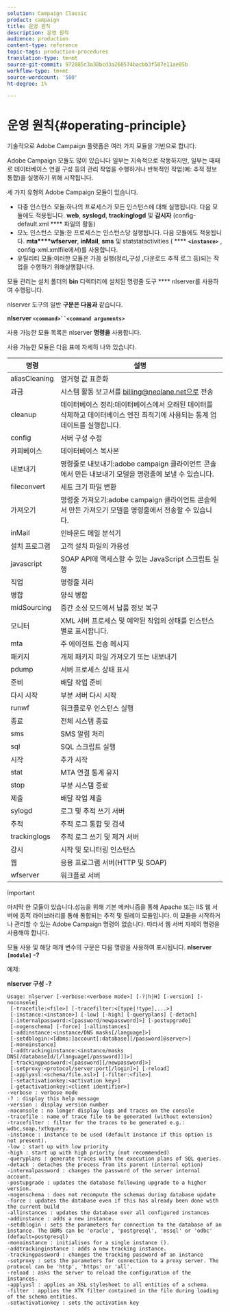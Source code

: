 ```yaml
---
solution: Campaign Classic
product: campaign
title: 운영 원칙
description: 운영 원칙
audience: production
content-type: reference
topic-tags: production-procedures
translation-type: tm+mt
source-git-commit: 972885c3a38bcd3a260574bacbb3f507e11ae05b
workflow-type: tm+mt
source-wordcount: '500'
ht-degree: 1%

---
```



# 운영 원칙{#operating-principle}

기술적으로 Adobe Campaign 플랫폼은 여러 가지 모듈을 기반으로 합니다.

Adobe Campaign 모듈도 많이 있습니다 일부는 지속적으로 작동하지만, 일부는 때때로 데이터베이스 연결 구성 등의 관리 작업을 수행하거나 반복적인 작업(예: 추적 정보 통합)을 실행하기 위해 시작됩니다.

세 가지 유형의 Adobe Campaign 모듈이 있습니다.

* 다중 인스턴스 모듈:하나의 프로세스가 모든 인스턴스에 대해 실행됩니다. 다음 모듈에도 적용됩니다. **web**, **syslogd**, **trackinglogd** 및 **감시자** (config-default.xml **** 파일의 활동)
* 모노 인스턴스 모듈:한 프로세스는 인스턴스당 실행됩니다. 다음 모듈에도 적용됩니다. **mta****wfserver**, **inMail**, **sms** 및 statstatactivities ( **** **`<instance>`** , config-xml.xmlfile에서)를 사용합니다.
* 유틸리티 모듈:이러한 모듈은 가끔 실행(정리&#x200B;**,**&#x200B;구성 **,**&#x200B;다운로드 추적 로그 등)되는 작업을 수행하기 위해실행됩니다.

모듈 관리는 설치 폴더의 **bin** 디렉터리에 설치된 명령줄 도구 **** nlserver를 사용하여 수행됩니다.

nlserver 도구의 일반 **구문은 다음과** 같습니다.

**nlserver `<command>``<command arguments>`**

사용 가능한 모듈 목록은 nlserver **명령을** 사용합니다.

사용 가능한 모듈은 다음 표에 자세히 나와 있습니다.

| 명령 | 설명 |
|---|---|
| aliasCleaning | 열거형 값 표준화 |
| 과금 | 시스템 활동 보고서를 billing@neolane.net으로 전송 |
| cleanup | 데이터베이스 정리:데이터베이스에서 오래된 데이터를 삭제하고 데이터베이스 엔진 최적기에 사용되는 통계 업데이트를 실행합니다. |
| config | 서버 구성 수정 |
| 카피베이스 | 데이터베이스 복사본 |
| 내보내기 | 명령줄로 내보내기:adobe campaign 클라이언트 콘솔에서 만든 내보내기 모델을 명령줄에 보낼 수 있습니다. |
| fileconvert | 세트 크기 파일 변환 |
| 가져오기 | 명령줄 가져오기:adobe campaign 클라이언트 콘솔에서 만든 가져오기 모델을 명령줄에서 전송할 수 있습니다. |
| inMail | 인바운드 메일 분석기 |
| 설치 프로그램 | 고객 설치 파일의 가용성 |
| javascript | SOAP API에 액세스할 수 있는 JavaScript 스크립트 실행 |
| 직업 | 명령줄 처리 |
| 병합 | 양식 병합 |
| midSourcing | 중간 소싱 모드에서 납품 정보 복구 |
| 모니터 | XML 서버 프로세스 및 예약된 작업의 상태를 인스턴스별로 표시합니다. |
| mta | 주 에이전트 전송 메시지 |
| 패키지 | 개체 패키지 파일 가져오기 또는 내보내기 |
| pdump | 서버 프로세스 상태 표시 |
| 준비 | 배달 작업 준비 |
| 다시 시작 | 부분 서버 다시 시작 |
| runwf | 워크플로우 인스턴스 실행 |
| 종료 | 전체 시스템 종료 |
| sms | SMS 알림 처리 |
| sql | SQL 스크립트 실행 |
| 시작 | 추가 시작 |
| stat | MTA 연결 통계 유지 |
| stop | 부분 시스템 종료 |
| 제출 | 배달 작업 제출 |
| sylogd | 로그 및 추적 쓰기 서버 |
| 추적 | 추적 로그 통합 및 검색 |
| trackinglogs | 추적 로그 쓰기 및 제거 서버 |
| 감시 | 시작 및 모니터링 인스턴스 |
| 웹 | 응용 프로그램 서버(HTTP 및 SOAP) |
| wfserver | 워크플로 서버 |

>[!IMPORTANT]
>
>마지막 한 모듈이 있습니다.성능을 위해 기본 메커니즘을 통해 Apache 또는 IIS 웹 서버에 동적 라이브러리를 통해 통합되는 추적 및 릴레이 모듈입니다. 이 모듈을 시작하거나 관리할 수 있는 Adobe Campaign 명령이 없습니다. 따라서 웹 서버 자체의 명령을 사용해야 합니다.

모듈 사용 및 해당 매개 변수의 구문은 다음 명령을 사용하여 표시됩니다. **nlserver `[module]` -?**

예제:

**nlserver 구성 -?**

```
Usage: nlserver [-verbose:<verbose mode>] [-?|h|H] [-version] [-noconsole]
 [-tracefile:<file>] [-tracefilter:<[type|!type],...>]
 [-instance:<instance>] [-low] [-high] [-queryplans] [-detach]
 [-internalpassword:<[password/newpassword]>] [-postupgrade]
 [-nogenschema] [-force] [-allinstances]
 [-addinstance:<instance/DNS masks[/language]>]
 [-setdblogin:<[dbms:]account[:database][/password]@server>]
 [-monoinstance]
 [-addtrackinginstance:<instance/masks DNS[/databaseId/[/language[/password]]]>]
 [-trackingpassword:<[password][/newpassword]>]
 [-setproxy:<protocol/server:port[/login]>] [-reload]
 [-applyxsl:<schema/file.xsl>] [-filter:<file>]
 [-setactivationkey:<activation key>]
 [-getactivationkey:<client identifier>]
-verbose : verbose mode
-? : display this help message
-version : display version number
-noconsole : no longer display logs and traces on the console
-tracefile : name of trace file to be generated (without extension)
-tracefilter : filter for the traces to be generated e.g.: wdbc,soap,!xtkquery.
-instance : instance to be used (default instance if this option is not present).
-low : start up with low priority
-high : start up with high priority (not recommended)
-queryplans : generate traces with the execution plans of SQL queries.
-detach : detaches the process from its parent (internal option)
-internalpassword : changes the password of the server internal account.
-postupgrade : updates the database following upgrade to a higher version. 
-nogenschema : does not recompute the schemas during database update
-force : updates the database even if this has already been done with the current build 
-allinstances : updates the database over all configured instances
-addinstance : adds a new instance.
-setdblogin : sets the parameters for connection to the database of an instance. The DBMS can be 'oracle', 'postgresql', 'mssql' or 'odbc' (default=postgresql)
-monoinstance : initialises for a single instance ().
-addtrackinginstance : adds a new tracking instance.
-trackingpassword : changes the tracking password of an instance
-setproxy : sets the parameters for connection to a proxy server. The protocol can be 'http', 'https' or 'all'.
-reload : asks the server to reload the configuration of the instances. 
-applyxsl : applies an XSL stylesheet to all entities of a schema. 
-filter : applies the XTK filter contained in the file during loading of the schema entities.
-setactivationkey : sets the activation key
```


